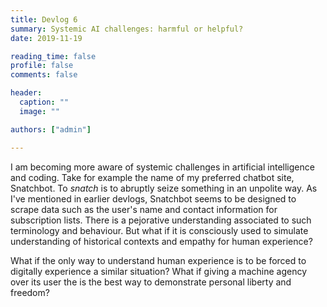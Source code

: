 ```yaml
---
title: Devlog 6
summary: Systemic AI challenges: harmful or helpful?
date: 2019-11-19

reading_time: false
profile: false
comments: false

header:
  caption: ""
  image: ""

authors: ["admin"]

---
```

I am becoming more aware of systemic challenges in artificial intelligence and coding. Take for example the name of my preferred chatbot site, Snatchbot. To *snatch* is to abruptly seize something in an unpolite way. As I've mentioned in earlier devlogs, Snatchbot seems to be designed to scrape data such as the user's name and contact information for subscription lists. There is a pejorative understanding associated to such terminology and behaviour. But what if it is consciously used to simulate understanding of historical contexts and empathy for human experience?

What if the only way to understand human experience is to be forced to digitally experience a similar situation? What if giving a machine agency over its user the is the best way to demonstrate personal liberty and freedom?
